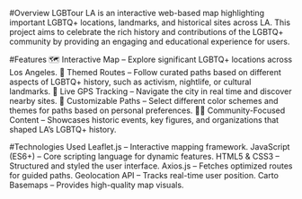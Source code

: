 #Overview
LGBTour LA is an interactive web-based map highlighting important LGBTQ+ locations, landmarks, and historical sites across LA. This project aims to celebrate the rich history and contributions of the LGBTQ+ community by providing an engaging and educational experience for users.

#Features
🗺️ Interactive Map – Explore significant LGBTQ+ locations across Los Angeles.
🌈 Themed Routes – Follow curated paths based on different aspects of LGBTQ+ history, such as activism, nightlife, or cultural landmarks.
📍 Live GPS Tracking – Navigate the city in real time and discover nearby sites.
🎨 Customizable Paths – Select different color schemes and themes for paths based on personal preferences.
🏳️‍🌈 Community-Focused Content – Showcases historic events, key figures, and organizations that shaped LA’s LGBTQ+ history.

#Technologies Used
Leaflet.js – Interactive mapping framework.
JavaScript (ES6+) – Core scripting language for dynamic features.
HTML5 & CSS3 – Structured and styled the user interface.
Axios.js – Fetches optimized routes for guided paths.
Geolocation API – Tracks real-time user position.
Carto Basemaps – Provides high-quality map visuals.
